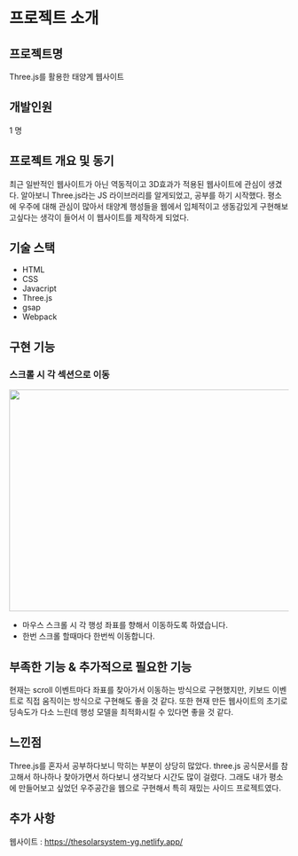 # 프로젝트 소개

## 프로젝트명
Three.js를 활용한 태양계 웹사이트

## 개발인원
1 명

## 프로젝트 개요 및 동기

최근 일반적인 웹사이트가 아닌 역동적이고 3D효과가 적용된 웹사이트에 관심이 생겼다. 알아보니 Three.js라는 JS 라이브러리를 알게되었고, 공부를 하기 시작했다.
평소에 우주에 대해 관심이 많아서 태양계 행성들을 웹에서 입체적이고 생동감있게 구현해보고싶다는 생각이 들어서 이 웹사이트를 제작하게 되었다.

## 기술 스택

- HTML
- CSS
- Javacript
- Three.js
- gsap
- Webpack

## 구현 기능

### 스크롤 시 각 섹션으로 이동
<img src="https://user-images.githubusercontent.com/17917009/184796320-1eeaa58b-0ae6-4b47-95ae-54d40c521e55.gif" width="800" height="400" />

- 마우스 스크롤 시 각 행성 좌표를 향해서 이동하도록 하였습니다.
- 한번 스크롤 할때마다 한번씩 이동합니다.

## 부족한 기능 & 추가적으로 필요한 기능

현재는 scroll 이벤트마다 좌표를 찾아가서 이동하는 방식으로 구현했지만, 키보드 이벤트로 직접 움직이는 방식으로 구현해도 좋을 것 같다.
또한 현재 만든 웹사이트의 초기로딩속도가 다소 느린데 행성 모델을 최적화시킬 수 있다면 좋을 것 같다.

## 느낀점

Three.js를 혼자서 공부하다보니 막히는 부분이 상당히 많았다. three.js 공식문서를 참고해서 하나하나 찾아가면서 하다보니 생각보다 시간도 많이 걸렸다. 
그래도 내가 평소에 만들어보고 싶었던 우주공간을 웹으로 구현해서 특히 재밌는 사이드 프로젝트였다. 

## 추가 사항

웹사이트 : https://thesolarsystem-yg.netlify.app/
